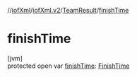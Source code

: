 //[iofXml](../../../index.md)/[iofXml.v2](../index.md)/[TeamResult](index.md)/[finishTime](finish-time.md)

# finishTime

[jvm]\
protected open var [finishTime](finish-time.md): [FinishTime](../-finish-time/index.md)
